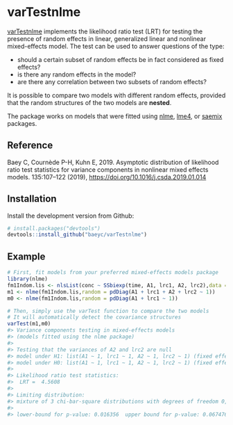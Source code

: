 
<!-- README.md is generated from README.Rmd. Please edit that file -->

# varTestnlme

[varTestnlme](https://baeyc.github.io/varTestnlme/index.html) implements
the likelihood ratio test (LRT) for testing the presence of random
effects in linear, generalized linear and nonlinear mixed-effects model.
The test can be used to answer questions of the type:

  - should a certain subset of random effects be in fact considered as
    fixed effects?
  - is there any random effects in the model?
  - are there any correlation between two subsets of random effects?

It is possible to compare two models with different random effects,
provided that the random structures of the two models are **nested**.

The package works on models that were fitted using
[nlme](https://CRAN.R-project.org/package=nlme),
[lme4](https://CRAN.R-project.org/package=lme4), or
[saemix](https://CRAN.R-project.org/package=saemix) packages.

## Reference

Baey C, Cournède P-H, Kuhn E, 2019. Asymptotic distribution of
likelihood ratio test statistics for variance components in nonlinear
mixed effects models.  135:107–122 (2019),
<https://doi.org/10.1016/j.csda.2019.01.014>

## Installation

Install the development version from Github:

``` r
# install.packages("devtools")
devtools::install_github("baeyc/varTestnlme")
```

## Example

``` r
# First, fit models from your preferred mixed-effects models package
library(nlme)
fm1Indom.lis <- nlsList(conc ~ SSbiexp(time, A1, lrc1, A2, lrc2),data = Indometh)
m1 <- nlme(fm1Indom.lis,random = pdDiag(A1 + lrc1 + A2 + lrc2 ~ 1))
m0 <- nlme(fm1Indom.lis,random = pdDiag(A1 + lrc1 ~ 1))

# Then, simply use the varTest function to compare the two models
# It will automatically detect the covariance structures
varTest(m1,m0)
#> Variance components testing in mixed-effects models
#> (models fitted using the nlme package)
#> 
#> Testing that the variances of A2 and lrc2 are null
#> model under H1: list(A1 ~ 1, lrc1 ~ 1, A2 ~ 1, lrc2 ~ 1) (fixed effects) , structure(list(Subject = structure(c(3.43637993576256, 2.44739674232125, 2.05693983560385, 1.96340665027553), formula = structure(list(A1 ~ 1, lrc1 ~ 1, A2 ~ 1, lrc2 ~ 1), class = "listForm"), Dimnames = list(c("A1", "lrc1", "A2", "lrc2"), c("A1", "lrc1", "A2", "lrc2")), class = c("pdDiag", "pdMat"))), settings = c(0, 1, 0, 1), class = "reStruct") (random effects)
#> model under H0: list(A1 ~ 1, lrc1 ~ 1, A2 ~ 1, lrc2 ~ 1) (fixed effects) , structure(list(Subject = structure(c(3.43637993576256, 2.44739674232125), formula = structure(list(A1 ~ 1, lrc1 ~ 1), class = "listForm"), Dimnames = list(c("A1", "lrc1"), c("A1", "lrc1")), class = c("pdDiag", "pdMat"))), settings = c(0, 1, 0, 1), class = "reStruct") (random effects)
#> 
#> Likelihood ratio test statistics: 
#>  LRT =  4.5608 
#> 
#> Limiting distribution: 
#> mixture of 3 chi-bar-square distributions with degrees of freedom 0, 1, 2 
#> 
#> lower-bound for p-value: 0.016356  upper bound for p-value: 0.067476
```
